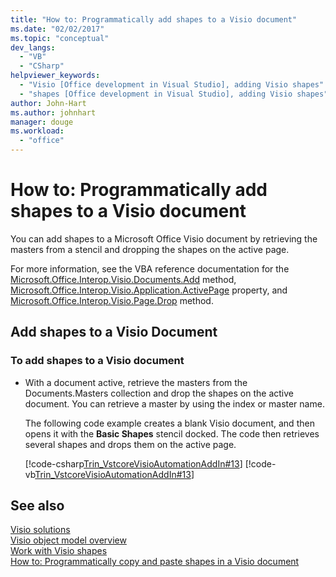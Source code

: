 ```yaml
---
title: "How to: Programmatically add shapes to a Visio document"
ms.date: "02/02/2017"
ms.topic: "conceptual"
dev_langs: 
  - "VB"
  - "CSharp"
helpviewer_keywords: 
  - "Visio [Office development in Visual Studio], adding Visio shapes"
  - "shapes [Office development in Visual Studio], adding Visio shapes"
author: John-Hart
ms.author: johnhart
manager: douge
ms.workload: 
  - "office"
---
```

# How to: Programmatically add shapes to a Visio document
  You can add shapes to a Microsoft Office Visio document by retrieving the masters from a stencil and dropping the shapes on the active page.  
  
 For more information, see the VBA reference documentation for the [Microsoft.Office.Interop.Visio.Documents.Add](/office/vba/api/Visio.Documents.Add) method, [Microsoft.Office.Interop.Visio.Application.ActivePage](/office/vba/api/Visio.Application.ActivePage) property, and [Microsoft.Office.Interop.Visio.Page.Drop](/office/vba/api/Visio.Page.Drop) method.  
  
## Add shapes to a Visio Document  
  
### To add shapes to a Visio document  
  
-   With a document active, retrieve the masters from the Documents.Masters collection and drop the shapes on the active document. You can retrieve a master by using the index or master name.  
  
     The following code example creates a blank Visio document, and then opens it with the **Basic Shapes** stencil docked. The code then retrieves several shapes and drops them on the active page.  
  
     [!code-csharp[Trin_VstcoreVisioAutomationAddIn#13](../vsto/codesnippet/CSharp/trin_vstcorevisioautomationaddin/ThisAddIn.cs#13)]
     [!code-vb[Trin_VstcoreVisioAutomationAddIn#13](../vsto/codesnippet/VisualBasic/trin_vstcorevisioautomationaddin/ThisAddIn.vb#13)]  
  
## See also  
 [Visio solutions](../vsto/visio-solutions.md)   
 [Visio object model overview](../vsto/visio-object-model-overview.md)   
 [Work with Visio shapes](../vsto/working-with-visio-shapes.md)   
 [How to: Programmatically copy and paste shapes in a Visio document](../vsto/how-to-programmatically-copy-and-paste-shapes-in-a-visio-document.md)  
